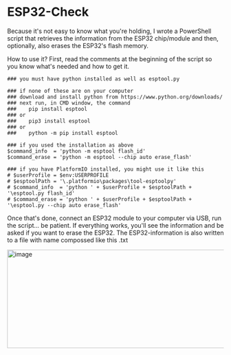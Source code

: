 # ESP32-Check

Because it's not easy to know what you're holding, I wrote a PowerShell script that retrieves the information from the ESP32 chip/module and then, optionally, also erases the ESP32's flash memory.

How to use it? First, read the comments at the beginning of the script so you know what's needed and how to get it.
```
### you must have python installed as well as esptool.py 

### if none of these are on your computer 
### download and install python from https://www.python.org/downloads/
### next run, in CMD window, the command 
###    pip install esptool
### or
###    pip3 install esptool
### or
###    python -m pip install esptool

### if you used the installation as above
$command_info  = 'python -m esptool flash_id'
$command_erase = 'python -m esptool --chip auto erase_flash'

### if you have PlatformIO installed, you might use it like this
# $userProfile = $env:USERPROFILE
# $esptoolPath = '\.platformio\packages\tool-esptoolpy'
# $command_info  = 'python ' + $userProfile + $esptoolPath + '\esptool.py flash_id'
# $command_erase = 'python ' + $userProfile + $esptoolPath + '\esptool.py --chip auto erase_flash'
```
Once that's done, connect an ESP32 module to your computer via USB, run the script... be patient. 
If everything works, you'll see the information and be asked if you want to erase the ESP32.
The ESP32-information is also written to a file with name compossed like this
<chipmodel>_<memory size>_<MAC address>.txt

<img width="812" height="229" alt="image" src="https://github.com/user-attachments/assets/a66665e0-de58-45ec-b7e2-dc54a16a85f7" />

